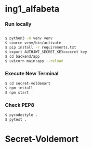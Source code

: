 # ing1_alfabeta


### Run locally

```bash

$ python3 -m venv venv
$ source venv/bin/activate
$ pip install -r requirements.txt
$ export AUTHJWT_SECRET_KEY=secret key
$ cd backend/app
$ uvicorn main:app --reload
```
### Execute New Terminal
```bash
$ cd secret-voldemort
$ npm install
$ npm start
```

### Check PEP8

```bash
$ pycodestyle .
$ pytest .
```

# Secret-Voldemort
